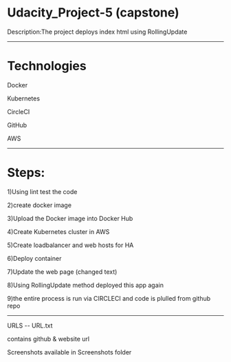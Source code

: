 # Udacity_Project-5 (capstone)
Description:The  project deploys  index html using RollingUpdate 

*********************************************************************************************************************

Technologies
===================

Docker 

Kubernetes

CircleCI

GitHub

AWS

***********************************************************************************************************************

Steps:
========

1)Using lint test the code

2)create docker image 

3)Upload the Docker image into  Docker Hub

4)Create Kubernetes cluster in AWS 

5)Create loadbalancer and web hosts for HA

6)Deploy container

7)Update the  web page  (changed text)

8)Using RollingUpdate method  deployed  this  app  again 

9)the entire  process  is run via CIRCLECI and  code is  plulled from  github repo

*********************************************************************************************************************

URLS -- URL.txt  

contains  github & website url

Screenshots available in Screenshots folder